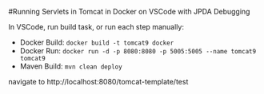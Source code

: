 #Running Servlets in Tomcat in Docker on VSCode with JPDA Debugging

In VSCode, run build task, or run each step manually:
- Docker Build: `docker build -t tomcat9 docker`
- Docker Run: `docker run -d -p 8080:8080 -p 5005:5005 --name tomcat9 tomcat9`
- Maven Build: `mvn clean deploy`

navigate to http://localhost:8080/tomcat-template/test




